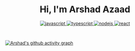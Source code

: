 <div style="margin-top:-30px">
<h1 align="center">Hi, I'm Arshad Azaad </h1>
</div>

<p align="center">
  <a href="https://developer.mozilla.org/en-US/docs/Web/JavaScript" target="_blank"> 
    <img src="https://img.shields.io/badge/Javascript-F7DF1E.svg?style=for-the-badge&logo=javascript&logoColor=black"
      alt="javascript"/> 
  </a>
  
  <a href="https://www.typescriptlang.org/" target="_blank"> 
    <img src="https://img.shields.io/badge/typescript-3178C6.svg?style=for-the-badge&logo=typescript&logoColor=white"
      alt="typescript"/>
  </a>
 <a href="https://nodejs.org" target="_blank"> 
    <img src="https://img.shields.io/badge/node.js-339933.svg?style=for-the-badge&logo=nodedotjs&logoColor=white"
      alt="nodejs"/> 
  </a>
  <a href="https://reactjs.org/" target="_blank"> 
    <img src="https://img.shields.io/badge/reactjs-61DAFB.svg?style=for-the-badge&logo=react&logoColor=black"
      alt="react"/> 
  </a>
</p>

<br/>
<!--    <a href="https://github.com/arshadazaad3"><img alt="Arshad Azaad's Activity Graph" src="https://activity-graph.herokuapp.com/graph?username=arshadazaad3&custom_title=arshadazaad3's%20Contribution%20Graph&theme=react-dark" /></a> -->

[![Arshad's github activity graph](https://github-readme-activity-graph.cyclic.app/graph?username=arshadazaad3&&bg_color=000000&color=4c4f9e&line=133758&point=403d3d&area=true&hide_border=true)](https://github.com/arshadazaad3)
  <br/>
